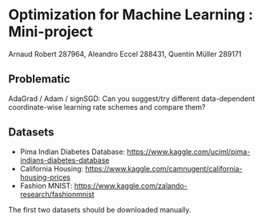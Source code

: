 # Optimization for Machine Learning : Mini-project

Arnaud Robert 287964, Aleandro Eccel 288431, Quentin Müller 289171

## Problematic
AdaGrad / Adam / signSGD: Can you suggest/try different data-dependent coordinate-wise learning rate schemes and compare them?

## Datasets

* Pima Indian Diabetes Database: https://www.kaggle.com/uciml/pima-indians-diabetes-database
* California Housing: https://www.kaggle.com/camnugent/california-housing-prices
* Fashion MNIST: https://www.kaggle.com/zalando-research/fashionmnist

The first two datasets should be downloaded manually.